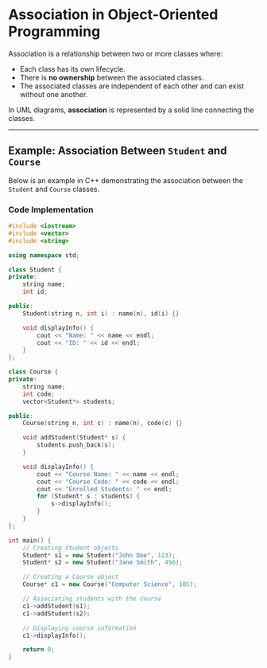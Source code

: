 # Association in Object-Oriented Programming

Association is a relationship between two or more classes where:
- Each class has its own lifecycle.
- There is **no ownership** between the associated classes.
- The associated classes are independent of each other and can exist without one another.

In UML diagrams, **association** is represented by a solid line connecting the classes.

---

## Example: Association Between `Student` and `Course`

Below is an example in C++ demonstrating the association between the `Student` and `Course` classes.

### Code Implementation

```cpp
#include <iostream>
#include <vector>
#include <string>

using namespace std;

class Student {
private:
    string name;
    int id;

public:
    Student(string n, int i) : name(n), id(i) {}

    void displayInfo() {
        cout << "Name: " << name << endl;
        cout << "ID: " << id << endl;
    }
};

class Course {
private:
    string name;
    int code;
    vector<Student*> students;

public:
    Course(string n, int c) : name(n), code(c) {}

    void addStudent(Student* s) {
        students.push_back(s);
    }

    void displayInfo() {
        cout << "Course Name: " << name << endl;
        cout << "Course Code: " << code << endl;
        cout << "Enrolled Students: " << endl;
        for (Student* s : students) {
            s->displayInfo();
        }
    }
};

int main() {
    // Creating Student objects
    Student* s1 = new Student("John Doe", 123);
    Student* s2 = new Student("Jane Smith", 456);

    // Creating a Course object
    Course* c1 = new Course("Computer Science", 101);

    // Associating students with the course
    c1->addStudent(s1);
    c1->addStudent(s2);

    // Displaying course information
    c1->displayInfo();

    return 0;
}
